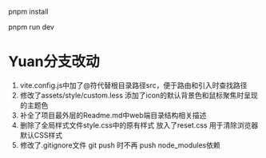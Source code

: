 pnpm install

pnpm run dev

# Yuan分支改动
1. vite.config.js中加了@符代替根目录路径src，便于路由和引入时查找路径
2. 修改了assets/style/custom.less 添加了icon的默认背景色和鼠标聚焦时呈现的主题色
3. 补全了项目最外层的Readme.md中web端目录结构相关描述
4. 删除了全局样式文件style.css中的原有样式 放入了reset.css 用于清除浏览器默认CSS样式
5. 修改了.gitignore文件 git push 时不再 push node_modules依赖
